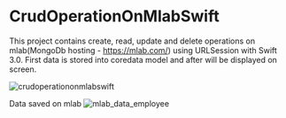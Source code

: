 # CrudOperationOnMlabSwift

This project contains create, read, update and delete operations on mlab(MongoDb hosting - https://mlab.com/) using URLSession with Swift 3.0.
First data is stored into coredata model and after will be displayed on screen. 

![crudoperationonmlabswift](https://cloud.githubusercontent.com/assets/14101763/23835687/318a4b44-0742-11e7-9c77-9943f3c90d93.gif)


Data saved on mlab
![mlab_data_employee](https://cloud.githubusercontent.com/assets/14101763/23835827/555d735a-0744-11e7-9dac-832308f2768a.png)

